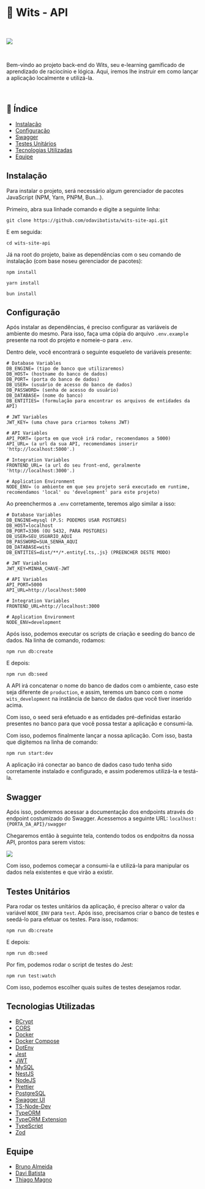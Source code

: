 # 🧠 Wits - API
<br>

<img src="https://i.imgur.com/18VE9Qi.png"></img>

<br>

Bem-vindo ao projeto back-end do Wits, seu e-learning gamificado de aprendizado de raciocínio e lógica. Aqui, iremos lhe instruir em como lançar a aplicação localmente e utilizá-la.

<br>

## 📖 Índice
- [Instalação](#installation)
- [Configuração](#configuration)
- [Swagger](#swagger)
- [Testes Unitários](#tests)
- [Tecnologias Utilizadas](#techs-used)
- [Equipe](#team)

## Instalação <a name="installation"></a>
Para instalar o projeto, será necessário algum gerenciador de pacotes JavaScript (NPM, Yarn, PNPM, Bun...).

Primeiro, abra sua linhade comando e digite a seguinte linha:
```
git clone https://github.com/odavibatista/wits-site-api.git
```

E em seguida:
```
cd wits-site-api
```

Já na root do projeto, baixe as dependências com o seu comando de instalação (com base noseu gerenciador de pacotes):

```
npm install

yarn install

bun install
```

## Configuração <a name="configuration"></a>

Após instalar as dependências, é preciso configurar as variáveis de ambiente do mesmo. Para isso, faça uma cópia do arquivo `.env.example` presente na root do projeto e nomeie-o para `.env`.

Dentro dele, você encontrará o seguinte esqueleto de variáveis presente:
```
# Database Variables
DB_ENGINE= (tipo de banco que utilizaremos)
DB_HOST= (hostname do banco de dados)
DB_PORT= (porta do banco de dados)
DB_USER= (usuário de acesso do banco de dados)
DB_PASSWORD= (senha de acesso do usuário)
DB_DATABASE= (nome do banco)
DB_ENTITIES= (formulação para encontrar os arquivos de entidades da API)

# JWT Variables
JWT_KEY= (uma chave para criarmos tokens JWT)

# API Variables
API_PORT= (porta em que você irá rodar, recomendamos a 5000)
API_URL= (a url da sua API, recomendamos inserir 'http://localhost:5000'.)

# Integration Variables
FRONTEND_URL= (a url do seu front-end, geralmente 'http://localhost:3000'.)

# Application Environment
NODE_ENV= (o ambiente em que seu projeto será executado em runtime, recomendamos 'local' ou 'development' para este projeto)
```

Ao preenchermos a `.env` corretamente, teremos algo similar a isso:
```
# Database Variables
DB_ENGINE=mysql (P.S: PODEMOS USAR POSTGRES)
DB_HOST=localhost
DB_PORT=3306 (OU 5432, PARA POSTGRES)
DB_USER=SEU_USUARIO_AQUI
DB_PASSWORD=SUA_SENHA_AQUI
DB_DATABASE=wits
DB_ENTITIES=dist/**/*.entity{.ts,.js} (PREENCHER DESTE MODO)

# JWT Variables
JWT_KEY=MINHA_CHAVE-JWT

# API Variables
API_PORT=5000
API_URL=http://localhost:5000

# Integration Variables
FRONTEND_URL=http://localhost:3000

# Application Environment
NODE_ENV=development
```

Após isso, podemos executar os scripts de criação e seeding do banco de dados. Na linha de comando, rodamos:
```
npm run db:create
```

E depois:
```
npm run db:seed
```

A API irá concatenar o nome do banco de dados com o ambiente, caso este seja diferente de `production`, e assim, teremos um banco com o nome `wits_development` na instância de banco de dados que você tiver inserido acima.

Com isso, o seed será efetuado e as entidades pré-definidas estarão presentes no banco para que você possa testar a aplicação e consumi-la.

Com isso, podemos finalmente lançar a nossa aplicação. Com isso, basta que digitemos na linha de comando:
```
npm run start:dev
```

A aplicação irá conectar ao banco de dados caso tudo tenha sido corretamente instalado e configurado, e assim poderemos utilizá-la e testá-la.

## Swagger <a name="swagger"></a>
Após isso, poderemos acessar a documentação dos endpoints através do endpoint costumizado do Swagger. Acessemos a seguinte URL:
`localhost:{PORTA_DA_API}/swagger`

Chegaremos então à seguinte tela, contendo todos os endpoitns da nossa API, prontos para serem vistos:

<img src="https://i.imgur.com/BHhBING.png"></img>

Com isso, podemos começar a consumi-la e utilizá-la para manipular os dados nela existentes e que virão a existir.

## Testes Unitários <a name="tests"></a>

Para rodar os testes unitários da aplicação, é preciso alterar o valor da variável `NODE_ENV` para `test`. Após isso, precisamos criar o banco de testes e seedá-lo para efetuar os testes. Para isso, rodamos:

```
npm run db:create
```

E depois:
```
npm run db:seed
```

Por fim, podemos rodar o script de testes do Jest:
```
npm run test:watch
```

Com isso, podemos escolher quais suites de testes desejamos rodar.

## Tecnologias Utilizadas <a name="techs-used"></a>
- [BCrypt](https://www.npmjs.com/package/bcrypt)
- [CORS](https://www.npmjs.com/package/cors)
- [Docker](https://www.docker.com/)
- [Docker Compose](https://docs.docker.com/compose/gettingstarted/)
- [DotEnv](https://www.npmjs.com/package/dotenv)
- [Jest](https://jestjs.io/pt-BR/)
- [JWT](https://jwt.io/)
- [MySQL](https://www.mysql.com/)
- [NestJS](https://nestjs.com/)
- [NodeJS](https://nodejs.org/)
- [Prettier](https://www.npmjs.com/package/prettier)
- [PostgreSQL](https://www.postgresql.org/)
- [Swagger UI](https://swagger.io/tools/swagger-ui/)
- [TS-Node-Dev](https://www.npmjs.com/package/ts-node-dev)
- [TypeORM](https://typeorm.io/)
- [TypeORM Extension](https://www.npmjs.com/package/typeorm-extension)
- [TypeScript](https://www.typescriptlang.org/)
- [Zod](https://zod.dev/)

## Equipe <a name="team"></a>

- [Bruno Almeida](https://github.com/thenrybruno)
- [Davi Batista](https://github.com/odavibatista)
- [Thiago Magno](https://github.com/thgmagno)